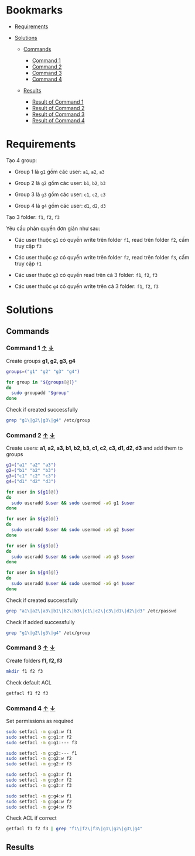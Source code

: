 <a name="bookmarks"/>

# Bookmarks

- [Requirements](#requirements)

- [Solutions](#solutions)

	- [Commands](#commands)
		- [Command 1](#command-1)
		- [Command 2](#command-2)
		- [Command 3](#command-3)
		- [Command 4](#command-4)

	- [Results](#results)
		- [Result of Command 1](#result-1)
		- [Result of Command 2](#result-2)
		- [Result of Command 3](#result-3)
		- [Result of Command 4](#result-4)

<a name="requirements"/>

# Requirements

Tạo 4 group:

- Group 1 là `g1` gồm các user: `a1`, `a2`, `a3`

- Group 2 là `g2` gồm các user: `b1`, `b2`, `b3`

- Group 3 là `g3` gồm các user: `c1`, `c2`, `c3`

- Group 4 là `g4` gồm các user: `d1`, `d2`, `d3`

Tạo 3 folder: `f1`, `f2`, `f3`

Yêu cầu phân quyền đơn giản như sau:

- Các user thuộc `g1` có quyền write trên folder `f1`, read trên folder `f2`, cấm truy cập `f3`

- Các user thuộc `g2` có quyền write trên folder `f2`, read trên folder `f3`, cấm truy cập `f1`

- Các user thuộc `g3` có quyền read trên cả 3 folder: `f1`, `f2`, `f3`

- Các user thuộc `g4` có quyền write trên cả 3 folder: `f1`, `f2`, `f3`

<a name="solutions"/>

# Solutions 

<a name="commands"/>

## Commands

<a name="command-1"/>

### Command 1 [↑](#bookmarks) [↓](#result-1)

Create groups **g1, g2, g3, g4**

```sh
groups=("g1" "g2" "g3" "g4")

for group in "${groups[@]}"
do
  sudo groupadd "$group"
done
```

Check if created successfully

```sh
grep "g1\|g2\|g3\|g4" /etc/group
```

<a name="command-2"/>

### Command 2 [↑](#bookmarks) [↓](#result-2)

Create users: **a1, a2, a3, b1, b2, b3, c1, c2, c3, d1, d2, d3** and add them to groups

```sh
g1=("a1" "a2" "a3")
g2=("b1" "b2" "b3")
g3=("c1" "c2" "c3")
g4=("d1" "d2" "d3")

for user in ${g1[@]}
do
  sudo useradd $user && sudo usermod -aG g1 $user
done

for user in ${g2[@]}
do
  sudo useradd $user && sudo usermod -aG g2 $user
done

for user in ${g3[@]}
do
  sudo useradd $user && sudo usermod -aG g3 $user
done

for user in ${g4[@]}
do
  sudo useradd $user && sudo usermod -aG g4 $user
done
```

Check if created successfully

```sh
grep "a1\|a2\|a3\|b1\|b2\|b3\|c1\|c2\|c3\|d1\|d2\|d3" /etc/passwd
```

Check if added successfully

```sh
grep "g1\|g2\|g3\|g4" /etc/group
```

<a name="command-3"/>

### Command 3 [↑](#bookmarks) [↓](#result-3)

Create folders **f1, f2, f3**

```sh
mkdir f1 f2 f3
```

Check default ACL

```sh
getfacl f1 f2 f3
```

<a name="command-4"/>

### Command 4 [↑](#bookmarks) [↓](#result-4)

Set permissions as required

```sh
sudo setfacl -m g:g1:w f1
sudo setfacl -m g:g1:r f2
sudo setfacl -m g:g1:--- f3

sudo setfacl -m g:g2:--- f1
sudo setfacl -m g:g2:w f2
sudo setfacl -m g:g2:r f3

sudo setfacl -m g:g3:r f1
sudo setfacl -m g:g3:r f2
sudo setfacl -m g:g3:r f3

sudo setfacl -m g:g4:w f1
sudo setfacl -m g:g4:w f2
sudo setfacl -m g:g4:w f3
```

Check ACL if correct

```sh
getfacl f1 f2 f3 | grep "f1\|f2\|f3\|g1\|g2\|g3\|g4"
```

<a name="results"/>

## Results
